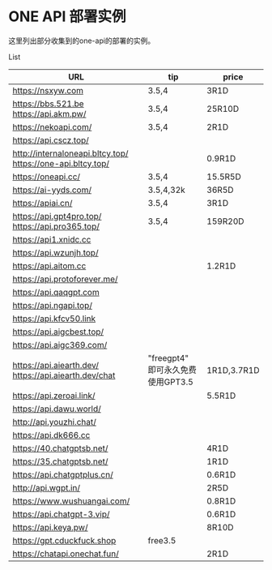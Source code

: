 # ONE API 部署实例

这里列出部分收集到的one-api的部署的实例。

List

| URL                                                         | tip                               | price       |
| ----------------------------------------------------------- | --------------------------------- | ----------- |
| https://nsxyw.com                                           | 3.5,4                             | 3R1D        |
| https://bbs.521.be https://api.akm.pw/                      | 3.5,4                             | 25R10D      |
| https://nekoapi.com/                                        | 3.5,4                             | 2R1D        |
| https://api.cscz.top/                                       |                                   |             |
| http://internaloneapi.bltcy.top/ https://one-api.bltcy.top/ |                                   | 0.9R1D      |
| https://oneapi.cc/                                          | 3.5,4                             | 15.5R5D     |
| https://ai-yyds.com/                                        | 3.5,4,32k                         | 36R5D       |
| https://apiai.cn/                                           | 3.5,4                             | 3R1D        |
| https://api.gpt4pro.top/ https://api.pro365.top/            | 3.5,4                             | 159R20D     |
| https://api1.xnidc.cc                                       |                                   |             |
| https://api.wzunjh.top/                                     |                                   |             |
| https://api.aitom.cc                                        |                                   | 1.2R1D      |
| https://api.protoforever.me/                                |                                   |             |
| https://api.qaqgpt.com                                      |                                   |             |
| https://api.ngapi.top/                                      |                                   |             |
| https://api.kfcv50.link                                     |                                   |             |
| https://api.aigcbest.top/                                   |                                   |             |
| https://api.aigc369.com/                                    |                                   |             |
| https://api.aiearth.dev/ https://api.aiearth.dev/chat       | "freegpt4" 即可永久免费使用GPT3.5 | 1R1D,3.7R1D |
| https://api.zeroai.link/                                    |                                   | 5.5R1D      |
| https://api.dawu.world/                                     |                                   |             |
| http://api.youzhi.chat/                                     |                                   |             |
| https://api.dk666.cc                                        |                                   |             |
| https://40.chatgptsb.net/                                   |                                   | 4R1D        |
| https://35.chatgptsb.net/                                   |                                   | 1R1D        |
| https://api.chatgptplus.cn/                                 |                                   | 0.6R1D      |
| http://api.wgpt.in/                                         |                                   | 2R5D        |
| https://www.wushuangai.com/                                 |                                   | 0.8R1D      |
| https://api.chatgpt-3.vip/                                  |                                   | 0.6R1D      |
| https://api.keya.pw/                                        |                                   | 8R10D       |
| https://gpt.cduckfuck.shop                                  | free3.5                           |             |
| https://chatapi.onechat.fun/                                |                                   | 2R1D        |



